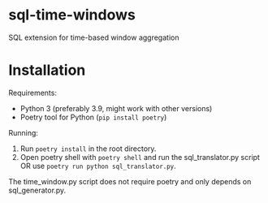 # sql-time-windows
SQL extension for time-based window aggregation

# Installation
Requirements:
- Python 3 (preferably 3.9, might work with other versions)
- Poetry tool for Python (```pip install poetry```)

Running:
1. Run ```poetry install``` in the root directory.
2. Open poetry shell with ```poetry shell``` and run the sql_translator.py script OR use ```poetry run python sql_translator.py```.

The time_window.py script does not require poetry and only depends on sql_generator.py.
